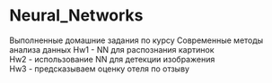 # Neural_Networks
Выполненные домашние задания по курсу Современные методы анализа данных
Hw1 - NN для распознания картинок     
Hw2 - использование NN для детекции изображения      
Hw3 - предсказываем оценку отеля по отзыву
